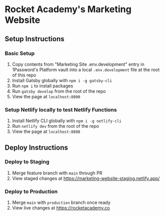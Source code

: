 # Rocket Academy's Marketing Website

## Setup Instructions

### Basic Setup

1. Copy contents from "Marketing Site .env.development" entry in 1Password's Platform vault into a local `.env.development` file at the root of this repo
2. Install Gatsby globally with `npm i -g gatsby-cli`
3. Run `npm i` to install packages
3. Run `gatsby develop` from the root of the repo
4. View the page at `localhost:8000`

### Setup Netlify locally to test Netlify Functions

1. Install Netlify CLI globally with `npm i -g netlify-cli`
2. Run `netlify dev` from the root of the repo
3. View the page at `localhost:8888`

## Deploy Instructions

### Deploy to Staging

1. Merge feature branch with `main` through PR
2. View staged changes at https://marketing-website-staging.netlify.app/

### Deploy to Production

1. Merge `main` with `production` branch once ready
2. View live changes at https://rocketacademy.co
